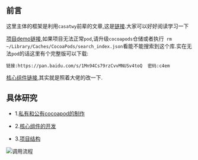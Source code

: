 ## 前言

这里主体的框架是利用`casatwy`前辈的文章,这是[链接](https://casatwy.com/iosying-yong-jia-gou-tan-kai-pian.html).大家可以好好阅读学习一下

[项目demo链接](https://github.com/RPGLiker/UCPlanDemo),如果项目无法正常`pod`,请升级`cocoapods`仓储或者执行` rm ~/Library/Caches/CocoaPods/search_index.json`看能不能搜索到这个库.实在无法`pod`的话这里有个完整版可以下载:

	链接:https://pan.baidu.com/s/1Mn94Cs79rzCvvMNUSv4toQ  密码:c4em

[核心组件链接](https://github.com/RPGLiker/UCPlanKit),其实就是照着大佬的改一下.

## 具体研究

- 1.[私有和公有cocoapod的制作](https://github.com/RPGLiker/StudyBlog/blob/master/%E5%AD%A6%E4%B9%A0%E7%AC%94%E8%AE%B0/iOS/%E7%BB%84%E4%BB%B6%E5%8C%96%E5%AD%A6%E4%B9%A0/1.%E7%A7%81%E6%9C%89%E5%92%8C%E5%85%AC%E6%9C%89cocoapods%E7%9A%84%E5%88%B6%E4%BD%9C.md)

- 2.[核心组件的开发](https://github.com/RPGLiker/StudyBlog/blob/master/%E5%AD%A6%E4%B9%A0%E7%AC%94%E8%AE%B0/iOS/%E7%BB%84%E4%BB%B6%E5%8C%96%E5%AD%A6%E4%B9%A0/2.%E6%A0%B8%E5%BF%83%E7%BB%84%E4%BB%B6%E7%9A%84%E5%BC%80%E5%8F%91.md)

- 3.[项目结构](https://github.com/RPGLiker/StudyBlog/blob/master/%E5%AD%A6%E4%B9%A0%E7%AC%94%E8%AE%B0/iOS/%E7%BB%84%E4%BB%B6%E5%8C%96%E5%AD%A6%E4%B9%A0/3.%E9%A1%B9%E7%9B%AE%E7%BB%93%E6%9E%84.md)

![调用流程](https://github.com/RPGLiker/StudyBlog/blob/master/%E5%8D%9A%E5%AE%A2/iOS/%E5%9B%BE%E7%89%87/3.%E7%BB%84%E4%BB%B6%E5%8C%96%E7%A0%94%E7%A9%B6/1.png)

